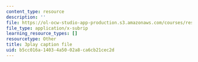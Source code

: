 ```yaml
---
content_type: resource
description: ''
file: https://ol-ocw-studio-app-production.s3.amazonaws.com/courses/res-18-009-learn-differential-equations-up-close-with-gilbert-strang-and-cleve-moler-fall-2015/b5cc016a14034a5002a8ca6cb21cec2d_qJOQOkJ7rI8.srt
file_type: application/x-subrip
learning_resource_types: []
resourcetype: Other
title: 3play caption file
uid: b5cc016a-1403-4a50-02a8-ca6cb21cec2d
---
```

